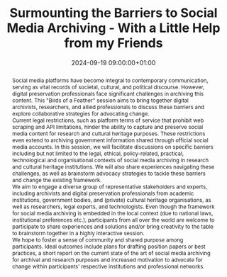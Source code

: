---
abstract: "Social media platforms have become integral to contemporary communication,
  serving as vital records of societal, cultural, and political discourse. However,
  digital preservation professionals face significant challenges in archiving this
  content. This \"Birds of a Feather\" session aims to bring together digital archivists,
  researchers, and allied professionals to discuss these barriers and explore collaborative
  strategies for advocating change.\n\nCurrent legal restrictions, such as platform
  terms of service that prohibit web scraping and API limitations, hinder the ability
  to capture and preserve social media content for research and cultural heritage
  purposes. These restrictions even extend to archiving government information shared
  through official social media accounts. In this session, we will facilitate discussions
  on specific barriers including but not limited to the legal, ethical, policy-related,
  practical, technological and organisational contexts of social media archiving in
  research and cultural heritage institutions. We will also share experiences navigating
  these challenges, as well as brainstorm advocacy strategies to tackle these barriers
  and change the existing framework. \n\nWe aim to engage a diverse group of representative
  stakeholders and experts, including archivists and digital preservation professionals
  from academic institutions, government bodies, and (private) cultural heritage organisations,
  as well as researchers, legal experts, and technologists. Even though the framework
  for social media archiving is embedded in the local context (due to national laws,
  institutional preferences etc.), participants from all over the world are welcome
  to participate to share experiences and solutions and/or bring creativity to the
  table to brainstorm together in a highly interactive session. \n\nWe hope to foster
  a sense of community and shared purpose among participants. Ideal outcomes include
  plans for drafting position papers or best practices, a short report on the current
  state of the art of social media archiving for archival and research purposes and
  increased motivation to advocate for change within participants' respective institutions
  and professional networks."
creators:
- Zefi Kávvadia
date: 2024-09-19 09:00:00+01:00
document_url: ''
grand_parent: iPRES
institutions: []
keywords:
- communications and advocacy for dp
- scaling up
landing_page_url: ''
language: eng
layout: publication
license: Creative Commons Attribution 4.0 (CC-BY-4.0)
notes_url: https://docs.google.com/document/d/1tRNyfbNP9rd6Nq9TOZMF7_9QE7lrJDB_7P1twUV3R78/edit#heading=h.aar4tupij1po
parent: iPRES 2024
publication_type: birds of a feather
size: null
slides_url: ''
source_name: iPRES
stream_url: ''
title: Surmounting the Barriers to Social Media Archiving - With a Little Help from
  my Friends
year: 2024
---